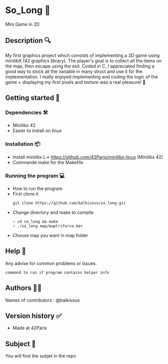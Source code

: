 # So_Long 👾

Mini Game in 2D 

## Description 🔍

My first graphics project which consists of implementing a 2D game using minilibX (42 graphics library). The player's goal is to collect all the items on the map, then escape using the exit. Coded in C, I appreciated finding a good way to stock all the variable in many struct and use it for the implementation.
I really enjoyed implementing and coding the logic of the game + displaying my first pixels and texture was a real pleasure! 🤩

## Getting started 🏁

### Dependencies 🛠️

* Minilibx 42
* Easier to install on linux 
    

### Installation 📦
* Install minilibx L-> https://github.com/42Paris/minilibx-linux (Minilibx 42)
* Commande make for the Makefile 

### Running the program 💻
* How to run the program
* First clone it
  ```
  git clone https://github.com/balkisous/so_long.git
  ```
* Change directory and make to compile
  ```
  ~ cd so_long && make
  ~ ./so_long map/maptriforce.ber
  ```
* Choose map you want in map folder

## Help 🛟

Any advise for common problems or issues.
```
command to run if program contains helper info
```

## Authors 👩‍💻

Names of contributors :
@balkisous

## Version history ✅
* Made at 42Paris 

## Subject 📝
You will find the subjet in the repo
